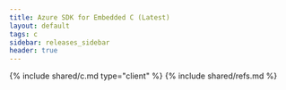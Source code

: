 ```yaml
---
title: Azure SDK for Embedded C (Latest)
layout: default
tags: c
sidebar: releases_sidebar
header: true
---
```

{% include shared/c.md type="client" %}
{% include shared/refs.md %}
